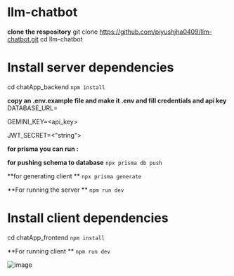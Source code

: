# llm-chatbot

**clone the respository**
git clone https://github.com/piyushjha0409/llm-chatbot.git
cd llm-chatbot

# Install server dependencies
cd chatApp_backend
`npm install`

**copy an .env.example file and make it .env and fill credentials and api key**
DATABASE_URL= <url>

GEMINI_KEY=<api_key>

JWT_SECRET=<"string">

**for prisma you can run :**

**for pushing schema to database**
`npx prisma db push`

 **for generating client **
`npx prisma generate`

**For running the server **
`npm run dev`

# Install client dependencies
cd chatApp_frontend
`npm install`

**For running client **
`npm run dev`



![image](https://github.com/user-attachments/assets/cc7557ae-5765-4164-9780-ddbf02f0163a)
